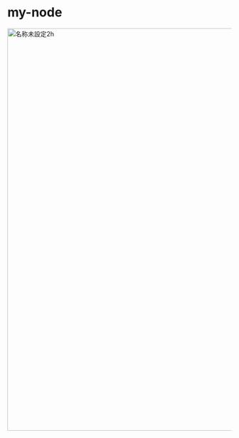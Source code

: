 # my-node

<img width="904" alt="名称未設定2h" src="https://user-images.githubusercontent.com/96198088/178055242-b6764657-43c4-4004-ad89-e56abb7e33e6.png">
